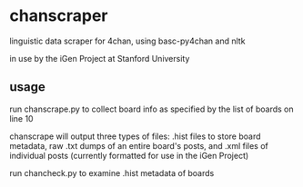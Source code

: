 # chanscraper
linguistic data scraper for 4chan, using basc-py4chan and nltk

in use by the iGen Project at Stanford University

## usage
run chanscrape.py to collect board info as specified by the list of boards on line 10

chanscrape will output three types of files: .hist files to store board metadata, raw .txt dumps of an entire board's posts, and .xml files of individual posts (currently formatted for use in the iGen Project)

run chancheck.py to examine .hist metadata of boards